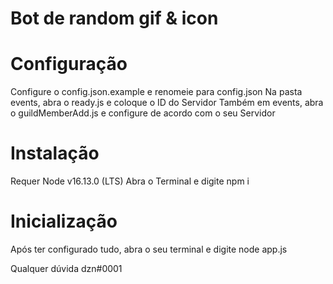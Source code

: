 # Bot de random gif & icon

# Configuração
Configure o config.json.example e renomeie para config.json
Na pasta events, abra o ready.js e coloque o ID do Servidor
Também em events, abra o guildMemberAdd.js e configure de acordo com o seu Servidor

# Instalação 
Requer Node v16.13.0 (LTS) 
Abra o Terminal e digite npm i

# Inicialização
Após ter configurado tudo, abra o seu terminal e digite node app.js



Qualquer dúvida dzn#0001
